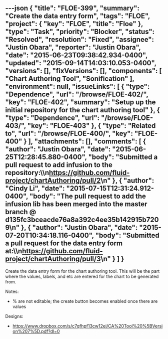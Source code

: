 ---json
{
  "title": "FLOE-399",
  "summary": "Create the data entry form",
  "tags": "FLOE",
  "project": {
    "key": "FLOE",
    "title": "Floe"
  },
  "type": "Task",
  "priority": "Blocker",
  "status": "Resolved",
  "resolution": "Fixed",
  "assignee": "Justin Obara",
  "reporter": "Justin Obara",
  "date": "2015-06-23T09:38:42.934-0400",
  "updated": "2015-09-14T14:03:10.053-0400",
  "versions": [],
  "fixVersions": [],
  "components": [
    "Chart Authoring Tool",
    "Sonification"
  ],
  "environment": null,
  "issueLinks": [
    {
      "type": "Dependence",
      "url": "/browse/FLOE-402/",
      "key": "FLOE-402",
      "summary": "Setup up the initial repository for the chart authoring tool"
    },
    {
      "type": "Dependence",
      "url": "/browse/FLOE-403/",
      "key": "FLOE-403"
    },
    {
      "type": "Related to",
      "url": "/browse/FLOE-400/",
      "key": "FLOE-400"
    }
  ],
  "attachments": [],
  "comments": [
    {
      "author": "Justin Obara",
      "date": "2015-06-25T12:28:45.880-0400",
      "body": "Submitted a pull request to add infusion to the repository:\\\n<https://github.com/fluid-project/chartAuthoring/pull/2>\n"
    },
    {
      "author": "Cindy Li",
      "date": "2015-07-15T12:31:24.912-0400",
      "body": "The pull request to add the infusion lib has been merged into the master branch @ d135fc3bceacde76a8a392c4ee35b142915b7209\n"
    },
    {
      "author": "Justin Obara",
      "date": "2015-07-20T10:34:18.116-0400",
      "body": "Submitted a pull request for the data entry form at:\\\n<https://github.com/fluid-project/chartAuthoring/pull/3>\n"
    }
  ]
}
---
Create the data entry form for the chart authoring tool. This will be the part where the values, labels, and etc are entered for the chart to be generated from.

Notes:

* % are not editable; the create button becomes enabled once there are values

Designs:

* <https://www.dropbox.com/s/c7qfhpf13cw12ei/CA%20Tool%20%5BVersion%207%5D.pdf?dl=0>

        